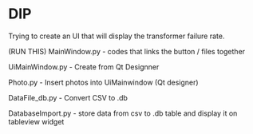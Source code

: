 # DIP

Trying to create an UI that will display the transformer failure rate. 

(RUN THIS) MainWindow.py - codes that links the button / files together

UiMainWindow.py - Create from Qt Designner

Photo.py - Insert photos into UiMainwindow (Qt designer)

DataFile_db.py - Convert CSV to .db 

DatabaseImport.py - store data from csv to .db table and display it on tableview widget


